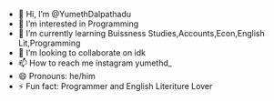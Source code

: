 - 👋 Hi, I’m @YumethDalpathadu
- 👀 I’m interested in Programming
- 🌱 I’m currently learning Buissness Studies,Accounts,Econ,English Lit,Programming
- 💞️ I’m looking to collaborate on idk
- 📫 How to reach me instagram yumethd_
- 😄 Pronouns: he/him
- ⚡ Fun fact: Programmer and English Literiture Lover

<!---
YumethDalpathadu/YumethDalpathadu is a ✨ special ✨ repository because its `README.md` (this file) appears on your GitHub profile.
You can click the Preview link to take a look at your changes.
--->
